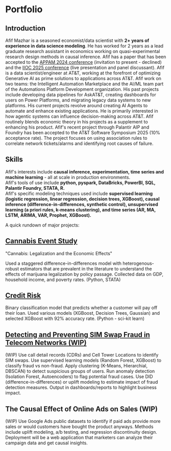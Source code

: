 # Portfolio

## Introduction
Afif Mazhar is a seasoned economist/data scientist with **2+ years of experience in data science modeling**. He has worked for 2 years as a lead graduate research assistant in economics working on quasi-experimental research design methods in causal inference. Afif has a paper that has been accepted to the [APPAM 2024 conference](https://www.appam.org/conference-events/fall-research-conference/2024appam/) (invitation to present - declined) and the [IIOC 2025 conference](https://www.indorgsociety.org/conference) (live presentation and panel discussant). Afif is a data scientist/engineer at AT&T, working at the forefront of optimizing Generative AI as prime solutions to applications across AT&T. Afif work on two teams: the Intelligent Automation Marketplace and the AI/ML team part of the Automations Platform Development organization. His past projects include developing data pipelines for AskAT&T, creating dashboards for users on Power Platforms, and migrating legacy data systems to new platforms. His current projects revolve around creating AI Agents to automate and enhance existing applications. He is primarily interested in how agentic systems can influence decision-making across AT&T. Afif routinely blends economic theory in his projects as a supplement to enhancing his product. Afif's recent project through Palantir AIP and Foundry has been accepted to the AT&T Software Symposium 2025 (10% acceptance rate). The project focuses on using association rules to correlate network tickets/alarms and identifying root causes of failure.


## Skills
Afif's interests include **causal inference, experimentation, time series and machine learning** - all at scale in production environments.\
Afif's tools of use include **python, pyspark, DataBricks, PowerBI, SQL, Palantir Foundry, STATA, R.**\
Afif's specific modeling techniques used include **supervised learning (logistic regression, linear regression, decision trees, XGBoost), causal inference (difference-in-differences, synthetic control), unsupervised learning (a priori rules, k-means clustering), and time series (AR, MA, LSTM, ARIMA, VAR, Prophet, XGBoost).**

A quick rundown of major projects:

## [Cannabis Event Study](https://github.com/afifmazhar/Portfolio/tree/main/Data%20Science%20Projects/Econometrics/Cannabis%20Event%20Study)
"Cannabis: Legalization and the Economic Effects"

Used a staggered difference-in-differences model with heterogenous-robust estimators that are prevalent in the literature to understand the effects of marijuana legalization by policy passage. Collected data on GDP, household income, and poverty rates. (Python, STATA)

## [Credit Risk](https://github.com/afifmazhar/Portfolio/tree/main/Data%20Science%20Projects/Machine%20Learning/Credit%20Risk)
Binary classification model that predicts whether a customer will pay off their loan. Used various models (XGBoost, Decision Trees, Gaussian) and selected XGBoost with 92% accuracy rate. (Python - sci-kit learn)

## [Detecting and Preventing SIM Swap Fraud in Telecom Networks (WIP)](https://github.com/afifmazhar/Portfolio/tree/main/Data%20Science%20Projects/Machine%20Learning/Credit%20Risk)
(WIP) Use call detail records (CDRs) and Cell Tower Locations to identify SIM swaps. Use supervised learning models (Random Forest, XGBoost) to classify fraud vs non-fraud. Apply clustering (K-Means, Hierarchial, DBSCAN) to detect suspicious groups of users. Run anomaly detection (Isolation Forest, Autoencoders) to flag potential fraud cases. Use DID (difference-in-differences) or uplift modeling to estimate impact of fraud detection measures. Output in dashboards/reports to highlight business impact.

## The Causal Effect of Online Ads on Sales (WIP)
(WIP) Use Google Ads public datasets to identify if paid ads provide more sales or would customers have bought the product anyways. Methods include uplift modeling, a/b testing, and regression discontinuity design. Deployment will be a web application that marketers can analyze their campaign data and get causal insights.
